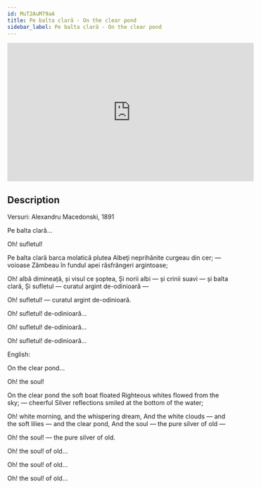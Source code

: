 ```yaml
---
id: MuT2AuM79aA
title: Pe balta clară - On the clear pond
sidebar_label: Pe balta clară - On the clear pond
---
```


<iframe
  width="560"
  height="315"
  src="https://www.youtube.com/embed/MuT2AuM79aA"
  title="YouTube video player"
  frameborder="0"
  allow="accelerometer; autoplay; clipboard-write; encrypted-media; gyroscope; picture-in-picture; web-share"
  referrerpolicy="strict-origin-when-cross-origin"
  allowfullscreen
></iframe>

## Description

Versuri: Alexandru Macedonski, 1891

Pe balta clară...

Oh! sufletul!

Pe balta clară barca molatică plutea
Albeţi neprihănite curgeau din cer; — voioase
Zâmbeau în fundul apei răsfrângeri argintoase;

Oh! albă dimineață, și visul ce șoptea,
Și norii albi — și crinii suavi — și balta clară,
Și sufletul — curatul argint de-odinioară —

Oh! sufletul! — curatul argint de-odinioară.

Oh! sufletul!
de-odinioară...

Oh! sufletul!
de-odinioară...

Oh! sufletul!
de-odinioară...

English:

On the clear pond...

Oh! the soul!

On the clear pond the soft boat floated
Righteous whites flowed from the sky; — cheerful
Silver reflections smiled at the bottom of the water;

Oh! white morning, and the whispering dream,
And the white clouds — and the soft lilies — and the clear pond,
And the soul — the pure silver of old —

Oh! the soul! — the pure silver of old.

Oh! the soul!
of old...

Oh! the soul!
of old...

Oh! the soul!
of old...
